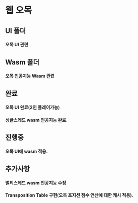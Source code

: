# 웹 오목


## UI 폴더
#### 오목 UI 관련  


## Wasm 폴더
#### 오목 인공지능 Wasm 관련  


## 완료
#### 오목 UI 완료(2인 플레이가능)
#### 싱글스레드 wasm 인공지능 완료. 


## 진행중
#### 오목 UI에 wasm 적용. 


## 추가사항
#### 멀티스레드 wasm 인공지능 수정
#### Transposition Table 구현(오목 포지션 점수 연산에 대한 캐시 적용). 
